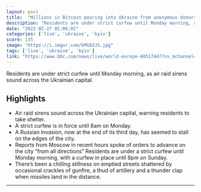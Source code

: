 ```yaml
---
layout: post
title:  "Millions in Bitcoin pouring into Ukraine from anonymous donors"
description: "Residents are under strict curfew until Monday morning, as air raid sirens sound across the Ukrainian capital."
date: "2022-02-27 01:06:02"
categories: ['live', 'ukraine', 'kyiv']
score: 135
image: "https://i.imgur.com/kMG6XJS.jpg"
tags: ['live', 'ukraine', 'kyiv']
link: "https://www.bbc.com/news/live/world-europe-60517447?ns_mchannel=social&amp;ns_source=twitter&amp;ns_campaign=bbc_live&amp;ns_linkname=621a6e84ec502b53cd47fda9%26Millions%20in%20Bitcoin%20pouring%20into%20Ukraine%20from%20anonymous%20donors%262022-02-26T18%3A45%3A16.268Z&amp;ns_fee=0&amp;pinned_post_locator=urn:asset:3b455c1a-2ab7-4a3a-82cf-25b9508449ac&amp;pinned_post_asset_id=621a6e84ec502b53cd47fda9&amp;pinned_post_type=share"
---
```


Residents are under strict curfew until Monday morning, as air raid sirens sound across the Ukrainian capital.

## Highlights

- Air raid sirens sound across the Ukrainian capital, warning residents to take shelter.
- A strict curfew is in force until 8am on Monday.
- A Russian invasion, now at the end of its third day, has seemed to stall on the edges of the city.
- Reports from Moscow in recent hours spoke of orders to advance on the city “from all directions” Residents are under a strict curfew until Monday morning, with a curfew in place until 8pm on Sunday.
- There’s been a chilling stillness on emptied streets shattered by occasional crackles of gunfire, a thud of artillery and a thunder clap when missiles land in the distance.

---

